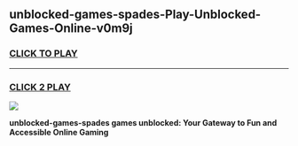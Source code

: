 
## unblocked-games-spades-Play-Unblocked-Games-Online-v0m9j
<h3>
<a href="https://premium76.site?title=unblocked-games-spades&ref=25A">CLICK TO PLAY</a></h3>
<hr>

<h3>
<a href="https://premium76.site?title=unblocked-games-spades&ref=25A">CLICK 2 PLAY</a>
  
</h3>

<a href="https://premium76.site?title=unblocked-games-spades&ref=25A"><img src="https://clearcache.store/games.png"></a>


**unblocked-games-spades games unblocked: Your Gateway to Fun and Accessible Online Gaming**
